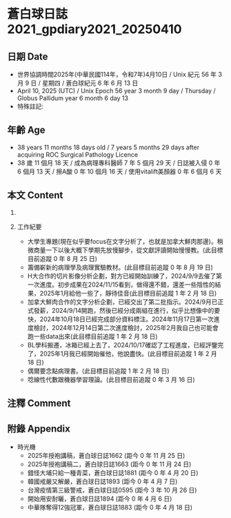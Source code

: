 [_metadata_:encoding]: - "utf-8"
[_metadata_:language]: - "zh-Hant-TW"
[_metadata_:fileformat]: - "markdown"
[_metadata_:MIME_type]: - "text/plain"
[_metadata_:markdown_version]: - "commonmark version 0.30"
[_metadata_:markdown_spec]: - "https://spec.commonmark.org/0.30/"

# 蒼白球日誌2021_gpdiary2021_20250410 #

## 日期 Date ##

* 世界協調時間2025年(中華民國114年，令和7年)4月10日 / Unix 紀元 56 年 3 月 9 日 / 星期四 / 蒼白球紀元 6 年 6 月 13 日
* April 10, 2025 (UTC) / Unix Epoch 56 year 3 month 9 day / Thursday / Globus Pallidum year 6 month 6 day 13
* 特殊註記:

## 年齡 Age ##

* 38 years 11 months 18 days old / 7 years 5 months 29 days after acquiring ROC Surgical Pathology Licence
* 38 歲 11 個月 18 天 / 成為病理專科醫師 7 年 5 個月 29 天 / 日誌被入侵 0 年 6 個月 13 天 / 擦A酸 0 年 10 個月 16 天 / 使用vitalift美顏器 0 年 6 個月 6 天

## 本文 Content ##

1. 

2. 工作紀要

    - 大學生專題(現在似乎要focus在文字分析了，也就是加拿大鮮肉那邊)。稍微商量一下以後大概下學期先放慢腳步，從文獻評讀開始慢慢教。(此目標目前追蹤 0 年 8 月 25 日)
    - 籌備嶄新的病理學及病理實驗教材。(此目標目前追蹤 0 年 8 月 19 日)
    - H大合作的切片影像分析企劃，對方已經開始訓練了，2024/9/9去催了第一次進度。初步成果在2024/11/15看到，做得還不錯，還差一些陰性的結果，2025年1月給他一些了，靜待佳音(此目標目前追蹤 1 年 2 月 18 日)
    - 加拿大鮮肉合作的文字分析企劃，已經交出了第二批指示。2024/9月已正式發薪，2024/9/14開跑，然後已經分成兩組在進行，似乎比想像中的要快，2024年10月18日已經完成部分資料標注。2024年11月17日第一次進度檢討，2024年12月14日第二次進度檢討，2025年2月我自己也可能會跑一些data出來(此目標目前追蹤 1 年 2 月 18 日)
    - BL學科搬遷，冰箱已經上去了，2024/10/17確認了工程進度，已經評鑒完了，2025年1月我已經開始催他，他說盡快。(此目標目前追蹤 1 年 2 月 18 日)
    - 偶爾要念點病理書。(此目標目前追蹤 1 年 2 月 18 日)
    - 唸線性代數跟機器學習理論。(此目標目前追蹤 0 年 3 月 16 日)

## 注釋 Comment ##


## 附錄 Appendix ##

* 時光機
    - 2025年授袍講稿，蒼白球日誌1662 (距今 0 年 11 月 25 日)
    - 2025年授袍講稿二，蒼白球日誌1663 (距今 0 年 11 月 24 日)
    - 錯怪大埔只給一種青菜，蒼白球日誌1881 (距今 0 年 4 月 20 日)
    - 韓國戒嚴又解嚴，蒼白球日誌1893 (距今 0 年 4 月 7 日)
    - 台灣疫情第三級警戒，蒼白球日誌0595 (距今 3 年 10 月 26 日)
    - 開始用安耐曬，蒼白球日誌1894 (距今 0 年 4 月 6 日)
    - 中華隊奪得12強冠軍，蒼白球日誌1883 (距今 0 年 4 月 18 日)
